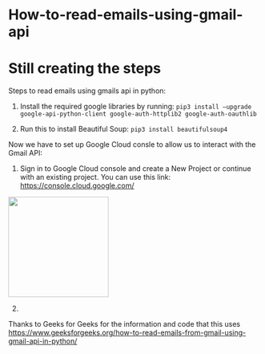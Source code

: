 # How-to-read-emails-using-gmail-api
# Still creating the steps
Steps to read emails using gmails api in python:

1. Install the required google libraries by running: `pip3 install –upgrade google-api-python-client google-auth-httplib2 google-auth-oauthlib`

2. Run this to install Beautiful Soup: `pip3 install beautifulsoup4`

Now we have to set up Google Cloud consle to allow us to interact with the Gmail API:

1. Sign in to Google Cloud console and create a New Project or continue with an existing project. You can use this link: https://console.cloud.google.com/

<img src="https://user-images.githubusercontent.com/link-to-your-image.png](https://github.com/Radioactivebun0/How-to-read-emails-using-gmail-api/blob/main/pics/step1.png?raw=true" width="200" />

2. 



Thanks to Geeks for Geeks for the information and code that this uses 
https://www.geeksforgeeks.org/how-to-read-emails-from-gmail-using-gmail-api-in-python/

